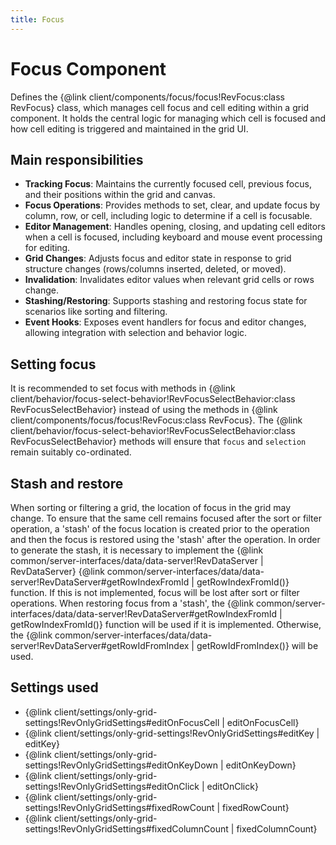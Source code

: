 ```yaml
---
title: Focus
---
```


# Focus Component

Defines the {@link client/components/focus/focus!RevFocus:class RevFocus} class, which manages cell focus and cell editing within a grid component. It holds the central logic for managing which cell is focused and how cell editing is triggered and maintained in the grid UI.

## Main responsibilities

* **Tracking Focus**: Maintains the currently focused cell, previous focus, and their positions within the grid and canvas.
* **Focus Operations**: Provides methods to set, clear, and update focus by column, row, or cell, including logic to determine if a cell is focusable.
* **Editor Management**: Handles opening, closing, and updating cell editors when a cell is focused, including keyboard and mouse event processing for editing.
* **Grid Changes**: Adjusts focus and editor state in response to grid structure changes (rows/columns inserted, deleted, or moved).
* **Invalidation**: Invalidates editor values when relevant grid cells or rows change.
* **Stashing/Restoring**: Supports stashing and restoring focus state for scenarios like sorting and filtering.
* **Event Hooks**: Exposes event handlers for focus and editor changes, allowing integration with selection and behavior logic.

## Setting focus

It is recommended to set focus with methods in {@link client/behavior/focus-select-behavior!RevFocusSelectBehavior:class RevFocusSelectBehavior} instead of using the methods in {@link client/components/focus/focus!RevFocus:class RevFocus}.  The {@link client/behavior/focus-select-behavior!RevFocusSelectBehavior:class RevFocusSelectBehavior} methods will ensure that `focus` and `selection` remain suitably co-ordinated.

## Stash and restore

When sorting or filtering a grid, the location of focus in the grid may change. To ensure that the same cell remains focused after the sort or filter operation, a 'stash' of the focus location is created prior to the operation and then the focus is restored using the 'stash' after the operation. In order to generate the stash, it is necessary to implement the {@link common/server-interfaces/data/data-server!RevDataServer | RevDataServer} {@link common/server-interfaces/data/data-server!RevDataServer#getRowIndexFromId | getRowIndexFromId()} function. If this is not implemented, focus will be lost after sort or filter operations. When restoring focus from a 'stash', the {@link common/server-interfaces/data/data-server!RevDataServer#getRowIndexFromId | getRowIndexFromId()} function will be used if it is implemented. Otherwise, the {@link common/server-interfaces/data/data-server!RevDataServer#getRowIdFromIndex | getRowIdFromIndex()} will be used.

## Settings used
* {@link client/settings/only-grid-settings!RevOnlyGridSettings#editOnFocusCell | editOnFocusCell}
* {@link client/settings/only-grid-settings!RevOnlyGridSettings#editKey | editKey}
* {@link client/settings/only-grid-settings!RevOnlyGridSettings#editOnKeyDown | editOnKeyDown}
* {@link client/settings/only-grid-settings!RevOnlyGridSettings#editOnClick | editOnClick}
* {@link client/settings/only-grid-settings!RevOnlyGridSettings#fixedRowCount | fixedRowCount}
* {@link client/settings/only-grid-settings!RevOnlyGridSettings#fixedColumnCount | fixedColumnCount}
